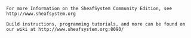 
	For more Information on the SheafSystem Community Edition, see http://www.sheafsystem.org
	
	Build instructions, programming tutorials, and more can be found on our wiki at http://www.sheafsystem.org:8090/
		
